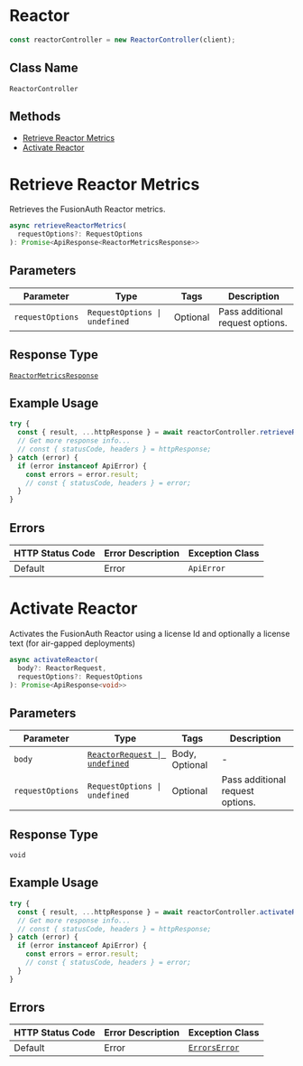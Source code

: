# Reactor

```ts
const reactorController = new ReactorController(client);
```

## Class Name

`ReactorController`

## Methods

* [Retrieve Reactor Metrics](../../doc/controllers/reactor.md#retrieve-reactor-metrics)
* [Activate Reactor](../../doc/controllers/reactor.md#activate-reactor)


# Retrieve Reactor Metrics

Retrieves the FusionAuth Reactor metrics.

```ts
async retrieveReactorMetrics(
  requestOptions?: RequestOptions
): Promise<ApiResponse<ReactorMetricsResponse>>
```

## Parameters

| Parameter | Type | Tags | Description |
|  --- | --- | --- | --- |
| `requestOptions` | `RequestOptions \| undefined` | Optional | Pass additional request options. |

## Response Type

[`ReactorMetricsResponse`](../../doc/models/reactor-metrics-response.md)

## Example Usage

```ts
try {
  const { result, ...httpResponse } = await reactorController.retrieveReactorMetrics();
  // Get more response info...
  // const { statusCode, headers } = httpResponse;
} catch (error) {
  if (error instanceof ApiError) {
    const errors = error.result;
    // const { statusCode, headers } = error;
  }
}
```

## Errors

| HTTP Status Code | Error Description | Exception Class |
|  --- | --- | --- |
| Default | Error | `ApiError` |


# Activate Reactor

Activates the FusionAuth Reactor using a license Id and optionally a license text (for air-gapped deployments)

```ts
async activateReactor(
  body?: ReactorRequest,
  requestOptions?: RequestOptions
): Promise<ApiResponse<void>>
```

## Parameters

| Parameter | Type | Tags | Description |
|  --- | --- | --- | --- |
| `body` | [`ReactorRequest \| undefined`](../../doc/models/reactor-request.md) | Body, Optional | - |
| `requestOptions` | `RequestOptions \| undefined` | Optional | Pass additional request options. |

## Response Type

`void`

## Example Usage

```ts
try {
  const { result, ...httpResponse } = await reactorController.activateReactor();
  // Get more response info...
  // const { statusCode, headers } = httpResponse;
} catch (error) {
  if (error instanceof ApiError) {
    const errors = error.result;
    // const { statusCode, headers } = error;
  }
}
```

## Errors

| HTTP Status Code | Error Description | Exception Class |
|  --- | --- | --- |
| Default | Error | [`ErrorsError`](../../doc/models/errors-error.md) |

